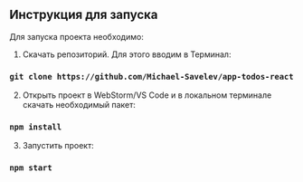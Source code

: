 ## Инструкция для запуска
Для запуска проекта необходимо:

1. Скачать репозиторий. Для этого вводим в Терминал:

### `git clone https://github.com/Michael-Savelev/app-todos-react`

2. Открыть проект в WebStorm/VS Code и в локальном терминале скачать необходимый пакет:

### `npm install`

3. Запустить проект:

### `npm start`
